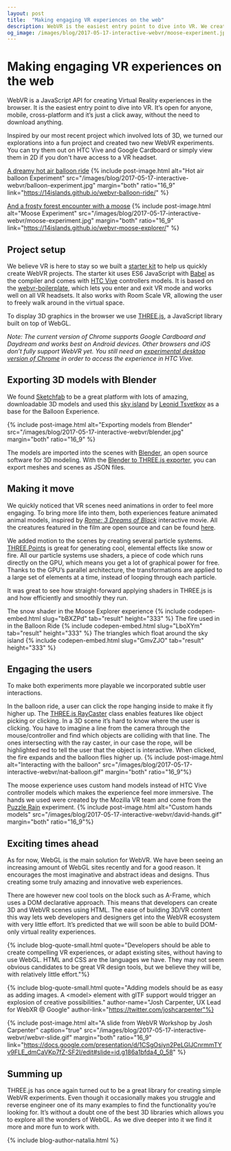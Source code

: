 ```yaml
---
layout: post
title:  "Making engaging VR experiences on the web"
description: WebVR is the easiest entry point to dive into VR. We created two new, interactive experiments to explore its potential.
og_image: /images/blog/2017-05-17-interactive-webvr/moose-experiment.jpg
---
```


# Making engaging VR experiences on the web

WebVR is a JavaScript API for creating Virtual Reality experiences in the browser. It is the easiest entry point to dive into VR. It’s open for anyone, mobile, cross-platform and it’s just a click away, without the need to download anything.

Inspired by our most recent project which involved lots of 3D, we turned our explorations into a fun project and created two new WebVR experiments. You can try them out on HTC Vive and Google Cardboard or simply view them in 2D if you don't have access to a VR headset. 

[A dreamy hot air balloon ride](https://14islands.github.io/webvr-balloon-ride/)
{% include post-image.html alt="Hot air balloon Experiment" src="/images/blog/2017-05-17-interactive-webvr/balloon-experiment.jpg" margin="both" ratio="16_9" link="https://14islands.github.io/webvr-balloon-ride/" %}

[And a frosty forest encounter with a moose](https://14islands.github.io/webvr-moose-explorer/)
{% include post-image.html alt="Moose Experiment" src="/images/blog/2017-05-17-interactive-webvr/moose-experiment.jpg" margin="both" ratio="16_9" link="https://14islands.github.io/webvr-moose-explorer/" %}


## Project setup

We believe VR is here to stay so we built a [starter kit](https://github.com/14islands/webvr-three-es6-boilerplate) to help us quickly create WebVR projects. The starter kit uses ES6 JavaScript with [Babel](https://babeljs.io/) as the compiler and comes with [HTC Vive](https://www.vive.com/) controllers models. It is based on the [webvr-boilerplate](https://github.com/borismus/webvr-boilerplate), which lets you enter and exit VR mode and works well on all VR headsets. It also works with Room Scale VR, allowing the user to freely walk around in the virtual space. 

To display 3D graphics in the browser we use [THREE.js](https://threejs.org/), a JavaScript library built on top of WebGL.

_Note: The current version of Chrome supports Google Cardboard and Daydream and works best on Android devices. Other browsers and iOS don’t fully support WebVR yet. You still need an [experimental desktop version of Chrome](https://webvr.rocks/chromium) in order to access the experience in HTC Vive._


## Exporting 3D models with Blender

We found [Sketchfab](https://sketchfab.com/) to be a great platform with lots of amazing, downloadable 3D models and used this [sky island](https://sketchfab.com/models/ab92d9b324724e18968377264d05774d) by [Leonid Tsvetkov](https://www.artstation.com/artist/ntrtd) as a base for the Balloon Experience.

{% include post-image.html alt="Exporting models from Blender" src="/images/blog/2017-05-17-interactive-webvr/blender.jpg" margin="both" ratio="16_9" %}

The models are imported into the scenes with [Blender](https://www.blender.org/), an open source software for 3D modeling. With the [Blender to THREE.js exporter](https://github.com/mrdoob/three.js/tree/master/utils/exporters/blender), you can export meshes and scenes as JSON files.

## Making it move

We quickly noticed that VR scenes need animations in order to feel more engaging. To bring more life into them, both experiences feature animated animal models, inspired by _[Rome: 3 Dreams of Black](http://www.ro.me/tech/)_ interactive movie. All the creatures featured in the film are open source and can be found [here](https://github.com/dataarts/3-dreams-of-black/tree/master/deploy/asset_viewer/files/models/animals).  

We added motion to the scenes by creating several particle systems. [THREE.Points](https://threejs.org/docs/#api/objects/Points) is great for generating cool, elemental effects like snow or fire. All our particle systems use shaders, a piece of code which runs directly on the GPU, which means you get a lot of graphical power for free. Thanks to the GPU’s parallel architecture, the transformations are applied to a large set of elements at a time, instead of looping through each particle.

It was great to see how straight-forward applying shaders in THREE.js is and how efficiently and smoothly they run.

The snow shader in the Moose Explorer experience
{% include codepen-embed.html slug="bBXZPd" tab="result" height="333" %}
The fire used in in the Balloon Ride
{% include codepen-embed.html slug="LboXYm" tab="result" height="333" %}
The triangles which float around the sky island
{% include codepen-embed.html slug="GmvZJO" tab="result" height="333" %}

## Engaging the users

To make both experiments more playable we incorporated subtle user interactions. 

In the balloon ride, a user can click the rope hanging inside to make it fly higher up. The [THREE.js RayCaster](https://threejs.org/docs/#api/core/Raycaster) class enables features like object picking or clicking. In a 3D scene it’s hard to know where the user is clicking. You have to imagine a line from the camera through the mouse/controller and find which objects are colliding with that line. The ones intersecting with the ray caster, in our case the rope, will be highlighted red to tell the user that the object is interactive. When clicked, the fire expands and the balloon flies higher up.
{% include post-image.html alt="Interacting with the balloon" src="/images/blog/2017-05-17-interactive-webvr/nat-balloon.gif" margin="both" ratio="16_9"%}

The moose experience uses custom hand models instead of HTC Vive controller models which makes the experience feel more immersive. The hands we used were created by the Mozilla VR team and come from the [Puzzle Rain](https://blog.mozvr.com/puzzle-rain/) experiment. 
{% include post-image.html alt="Custom hands models" src="/images/blog/2017-05-17-interactive-webvr/david-hands.gif" margin="both" ratio="16_9"%}


## Exciting times ahead

As for now, WebGL is the main solution for WebVR. We have been seeing an increasing amount of WebGL sites recently and for a good reason. It encourages the most imaginative and abstract ideas and designs. Thus creating some truly amazing and innovative web experiences. 

There are however new cool tools on the block such as A-Frame, which uses a DOM declarative approach. This means that developers can create 3D and WebVR scenes using HTML. The ease of building 3D/VR content this way lets web developers and designers get into the WebVR ecosystem with very little effort. It’s predicted that we will soon be able to build DOM-only virtual reality experiences.

{% include blog-quote-small.html quote="Developers should be able to create compelling VR experiences, or adapt existing sites, without having to use WebGL. HTML and CSS are the languages we have. They may not seem obvious candidates to be great VR design tools, but we believe they will be, with relatively little effort."%}

{% include blog-quote-small.html quote="Adding models should be as easy as adding images. A &lt;model&gt; element with glTF support would trigger an explosion of creative possibilities." author-name="Josh Carpenter, UX Lead for WebXR @ Google" author-link="https://twitter.com/joshcarpenter"%}

{% include post-image.html alt="A slide from WebVR Workshop by Josh Carpenter" caption="true" src="/images/blog/2017-05-17-interactive-webvr/webvr-slide.gif" margin="both" ratio="16_9" link="https://docs.google.com/presentation/d/1CSgOsiyn2PeLGlJCnrmmTYv9FLE_dmCaVKp7fZ-SF2I/edit#slide=id.g186a1bfda4_0_58" %}


## Summing up 

THREE.js has once again turned out to be a great library for creating simple WebVR experiments. Even though it occasionally makes you struggle and reverse engineer one of its many examples to find the functionality you’re looking for. It’s without a doubt one of the best 3D libraries which allows you to explore all the wonders of WebGL. As we dive deeper into it we find it more and more fun to work with. 

{% include blog-author-natalia.html %}
